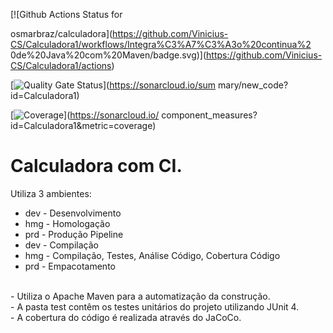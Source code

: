 [![Github Actions Status for

osmarbraz/calculadora](https://github.com/Vinicius-CS/Calculadora1/workflows/Integra%C3%A7%C3%A3o%20continua%2
0de%20Java%20com%20Maven/badge.svg)](https://github.com/Vinicius-CS/Calculadora1/actions)

[![Quality Gate
Status](https://sonarcloud.io/api/project_badges/measure?project=Calculadora1&metric=alert_status)](https://sonarcloud.io/sum
mary/new_code?id=Calculadora1)

[![Coverage](https://sonarcloud.io/api/project_badges/measure?project=Calculadora1&metric=coverage)](https://sonarcloud.io/
component_measures?id=Calculadora1&metric=coverage)

# Calculadora com CI.
Utiliza 3 ambientes:
- dev - Desenvolvimento
- hmg - Homologação
- prd - Produção
Pipeline
- dev - Compilação
- hmg - Compilação, Testes, Análise Código, Cobertura Código
- prd - Empacotamento
<br>
- Utiliza o Apache Maven para a automatização da construção.<br>
- A pasta test contêm os testes unitários do projeto utilizando JUnit 4.<br>
- A cobertura do código é realizada através do JaCoCo.<br>
